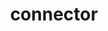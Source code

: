 ---
title: "connector"
img: "/img/virtuous-cycle-icons/connector.png"
heading: "Build a Connector."
class: "virtuous-cycle"
weight: 1
---